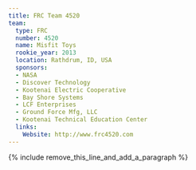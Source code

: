 ```yaml
---
title: FRC Team 4520
team:
  type: FRC
  number: 4520
  name: Misfit Toys
  rookie_year: 2013
  location: Rathdrum, ID, USA
  sponsors:
  - NASA
  - Discover Technology
  - Kootenai Electric Cooperative
  - Bay Shore Systems
  - LCF Enterprises
  - Ground Force Mfg, LLC
  - Kootenai Technical Education Center
  links:
    Website: http://www.frc4520.com
---
```


{% include remove_this_line_and_add_a_paragraph %}